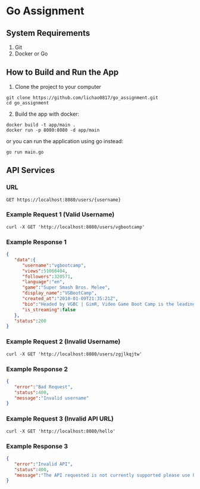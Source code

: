 # Go Assignment

## System Requirements
1. Git
2. Docker or Go

## How to Build and Run the App
1. Clone the project to your computer
```
git clone https://github.com/lichao0817/go_assignment.git
cd go_assignment
```

2. Build the app with docker:

  ```
  docker build -t app/main .
  docker run -p 8080:8080 -d app/main
  ```
  or you can run the application using go instead:
  ```
  go run main.go
  ```
## API Services
### URL
```
GET https://localhost:8080/users/{username}
```
### Example Request 1 (Valid Username)
```
curl -X GET 'http://localhost:8080/users/vgbootcamp'
```
### Example Response 1
``` json
{
   "data":{
      "username":"vgbootcamp",
      "views":51066404,
      "followers":320571,
      "language":"en",
      "game":"Super Smash Bros. Melee",
      "display_name":"VGBootCamp",
      "created_at":"2010-01-09T21:35:21Z",
      "bio":"Headed by VGBC | GimR, Video Game Boot Camp is the leading Live-Streamer and Content Creator for competitive Super Smash Bros. This includes Melee, Brawl, Smash WiiU, and 64! Learn.Play.Win! ",
      "is_streaming":false
   },
   "status":200
}
```
### Example Request 2 (Invalid Username)
```
curl -X GET 'http://localhost:8080/users/zgjlkqjtw'
```
### Example Response 2
``` json
{
   "error":"Bad Request",
   "status":400,
   "message":"Invalid username"
}
```
### Example Request 3 (Invalid API URL)
```
curl -X GET 'http://localhost:8080/hello'
```
### Example Response 3
``` json
{
   "error":"Invalid API",
   "status":400,
   "message":"The API requested is not currently supported please use http://localhost:8080/users/{username}"
}
```
